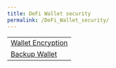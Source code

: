 ```yaml
---
title: DeFi Wallet security
permalink: /DeFi_Wallet_security/
---
```


|                                                    |
|----------------------------------------------------|
| [Wallet Encryption](/Wallet_Encryption "wikilink") |
| [Backup Wallet](/Backup_Wallet "wikilink")         |